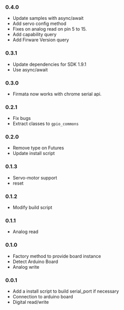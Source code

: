 ### 0.4.0
  * Update samples with async/await
  * Add servo config method
  * Fixes on analog read on pin 5 to 15.
  * Add capability query
  * Add Firware Version query

### 0.3.1
  * Update dependencies for SDK 1.9.1
  * Use async/await

### 0.3.0
  * Firmata now works with chrome serial api.

### 0.2.1
  * Fix bugs
  * Extract classes to `gpio_commons`

### 0.2.0
  * Remove type on Futures
  * Update install script

### 0.1.3
  * Servo-motor support
  * reset

### 0.1.2
  * Modify build script

### 0.1.1
  * Analog read

### 0.1.0
  * Factory method to provide board instance
  * Detect Arduino Board
  * Analog write

### 0.0.1
  * Add a install script to build serial_port if necessary
  * Connection to arduino board
  * Digital read/write
